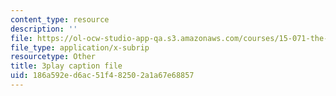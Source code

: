 ```yaml
---
content_type: resource
description: ''
file: https://ol-ocw-studio-app-qa.s3.amazonaws.com/courses/15-071-the-analytics-edge-spring-2017/186a592ed6ac51f482502a1a67e68857_08Ih9GGB5-c.vtt
file_type: application/x-subrip
resourcetype: Other
title: 3play caption file
uid: 186a592e-d6ac-51f4-8250-2a1a67e68857
---
```

